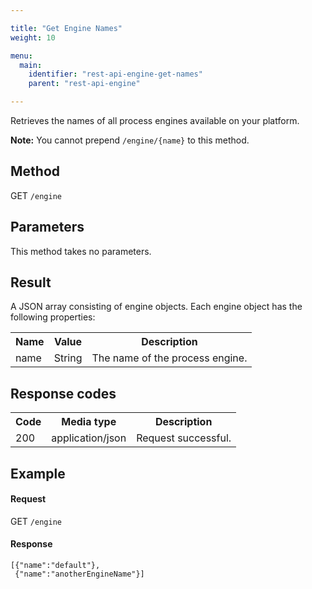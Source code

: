 ```yaml
---

title: "Get Engine Names"
weight: 10

menu:
  main:
    identifier: "rest-api-engine-get-names"
    parent: "rest-api-engine"

---
```



Retrieves the names of all process engines available on your platform.

__Note:__ You cannot prepend `/engine/{name}` to this method.


Method
------

GET `/engine`


Parameters
----------

This method takes no parameters.


Result
-----------------
A JSON array consisting of engine objects.
Each engine object has the following properties:

<table class="table table-striped">
  <tr>
    <th>Name</th>
    <th>Value</th>
    <th>Description</th>
  </tr>
  <tr>
    <td>name</td>
    <td>String</td>
    <td>The name of the process engine.</td>
  </tr>
</table>


Response codes
--------------

<table class="table table-striped">
  <tr>
    <th>Code</th>
    <th>Media type</th>
    <th>Description</th>
  </tr>
  <tr>
    <td>200</td>
    <td>application/json</td>
    <td>Request successful.</td>
  </tr>
</table>


Example
-------

#### Request

GET `/engine`

#### Response

    [{"name":"default"},
     {"name":"anotherEngineName"}]
